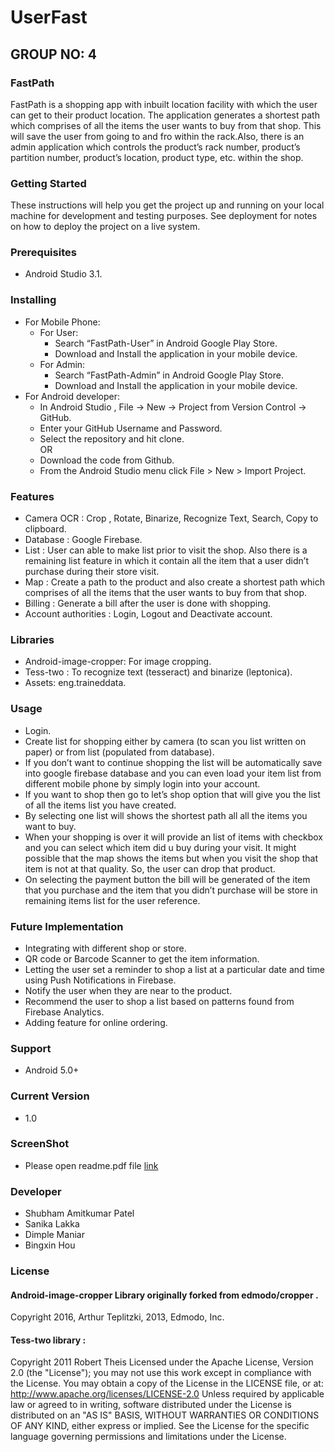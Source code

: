 # UserFast

## GROUP NO: 4
### FastPath

FastPath is a shopping app with inbuilt location facility with which the user can get to their
product location. The application generates a shortest path which comprises of all the items
the user wants to buy from that shop. This will save the user from going to and fro within
the rack.Also, there is an admin application which controls the product’s rack number, product’s
partition number, product’s location, product type, etc. within the shop.

### Getting Started
These instructions will help you get the project up and running on your local machine for development and testing purposes. See deployment for notes on how to deploy the project on a live system.
### Prerequisites
+ Android Studio 3.1.
### Installing
* For Mobile Phone:
  * For User:
    * Search “FastPath-User” in Android Google Play Store.
    * Download and Install the application in your mobile device.
  * For Admin:
    * Search “FastPath-Admin” in Android Google Play Store.
    * Download and Install the application in your mobile device.
* For Android developer:
  * In Android Studio , File -> New -> Project from Version Control -> GitHub.
  * Enter your GitHub Username and Password.
  * Select the repository and hit clone.  
  OR
  * Download the code from Github.
  * From the Android Studio menu click File > New > Import Project.
### Features
  * Camera OCR : Crop , Rotate, Binarize, Recognize Text, Search, Copy to clipboard.
  * Database : Google Firebase.
  * List : User can able to make list prior to visit the shop. Also there is a remaining list feature in which it contain all the item that a user didn’t purchase during their store visit.
  * Map : Create a path to the product and also create a shortest path which comprises of all the items that the user wants to buy from that shop.
  * Billing : Generate a bill after the user is done with shopping.
  * Account authorities : Login, Logout and Deactivate account.
### Libraries
  * Android-image-cropper: For image cropping.
  * Tess-two : To recognize text (tesseract) and binarize (leptonica).
  * Assets: eng.traineddata.
### Usage
  * Login.
  * Create list for shopping either by camera (to scan you list written on paper) or from list (populated from database).
  * If you don’t want to continue shopping the list will be automatically save into google firebase database and you can even load your item list from different mobile phone by simply login into your account.
  * If you want to shop then go to let’s shop option that will give you the list of all the items list you have created.
  * By selecting one list will shows the shortest path all all the items you want to buy.
  * When your shopping is over it will provide an list of items with checkbox and you can select which item did u buy during your visit. It might possible that the map shows the items but when you visit the shop that item is not at that quality. So, the user can drop that product.
  * On selecting the payment button the bill will be generated of the item that you purchase and the item that you didn’t purchase will be store in remaining items list for the user reference.
### Future Implementation
  * Integrating with different shop or store.
  * QR code or Barcode Scanner to get the item information.
  * Letting the user set a reminder to shop a list at a particular date and time using Push Notifications in Firebase.
  * Notify the user when they are near to the product.
  * Recommend the user to shop a list based on patterns found from Firebase Analytics.
  * Adding feature for online ordering.
### Support
  * Android 5.0+
### Current Version
  * 1.0
### ScreenShot
  * Please open readme.pdf file [link](https://github.com/shubham13p/UserFast/blob/master/README.pdf)
### Developer
  * Shubham Amitkumar Patel
  * Sanika Lakka
  * Dimple Maniar
  * Bingxin Hou
### License
#### Android-image-cropper Library originally forked from edmodo/cropper .
Copyright 2016, Arthur Teplitzki, 2013, Edmodo, Inc.
#### Tess-two library :
Copyright 2011 Robert Theis
Licensed under the Apache License, Version 2.0 (the "License"); you may not use this work
except in compliance with the License. You may obtain a copy of the License in the
LICENSE file, or at:
http://www.apache.org/licenses/LICENSE-2.0
Unless required by applicable law or agreed to in writing, software distributed under the
License is distributed on an "AS IS" BASIS, WITHOUT WARRANTIES OR CONDITIONS
OF ANY KIND, either express or implied. See the License for the specific language
governing permissions and limitations under the License.
